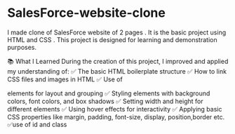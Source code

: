 # SalesForce-website-clone
I made clone of SalesForce website of 2 pages  . 
It is the basic project using HTML and CSS .
This project is designed for learning and demonstration purposes.

📚 What I Learned
During the creation of this project, I improved and applied my understanding of:
✅ The basic HTML boilerplate structure
✅ How to link CSS files and images in HTML
✅ Use of <div> elements for layout and grouping
✅ Styling elements with background colors, font colors, and box shadows
✅ Setting width and height for different elements
✅ Using hover effects for interactivity
✅ Applying basic CSS properties like margin, padding, font-size, display, position,border etc.
✅use of id and class
